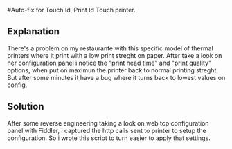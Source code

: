 #Auto-fix for Touch Id, Print Id Touch printer.

## Explanation
 There's a problem on my restaurante with this specific model of thermal printers
where it print with a low print streght on paper.
 After take a look on her configuration panel i notice the "print head time" and "print quality" options,
when put on maximun the printer back to normal printing streght.
 But after some minutes it have a bug where it turns back to lowest values on config.

## Solution
 After some reverse engineering taking a look on web tcp configuration panel with Fiddler, i captured 
the http calls sent to printer to setup the configuration. So i wrote this script to turn easier to apply that settings.
